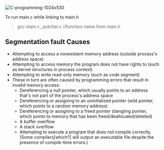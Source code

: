![C-programming-1024x530](https://user-images.githubusercontent.com/69214737/207556428-529708f7-af7c-4fda-ae5b-0bb9aca0cee6.png)

To run main.c while linking to main.h
> gcc main.c _putchar.c //function name from main.h






## Segmentation fault Causes
  - Attempting to access a nonexistent memory address (outside process's address space)
  - Attempting to access memory the program does not have rights to (such as kernel structures in process context)
  - Attempting to write read-only memory (such as code segment)
  - These in turn are often caused by programming errors that result in invalid memory access:
    - Dereferencing a null pointer, which usually points to an address that's not part of the process's address space
    - Dereferencing or assigning to an uninitialized pointer (wild pointer, which points to a random memory address)
    - Dereferencing or assigning to a freed pointer (dangling pointer, which points to memory that has been freed/deallocated/deleted)
    - A buffer overflow
    - A stack overflow
    - Attempting to execute a program that does not compile correctly. (Some compilers[which?] will output an executable file despite the presence of compile-time errors.)

